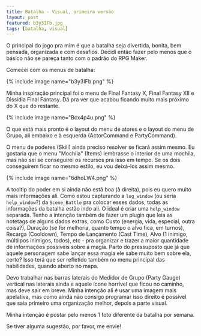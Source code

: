 ```yaml
---
title: Batalha - Visual, primeira versão
layout: post
featured: b3y3IFb.jpg
tags: [batalha, visual]
---
```

O principal do jogo pra mim é que a batalha seja divertida, bonita, bem pensada, organizada e com desafios. Decidi então fazer pelo menos que o básico não se pareça tanto com o padrão do RPG Maker.<!--more-->

Comecei com os menus de batalha:

{% include image name="b3y3IFb.png" %}

Minha inspiração principal foi o menu de Final Fantasy X, Final Fantasy XII e Dissidia Final Fantasy. Dá pra ver que acabou ficando muito mais próximo do X que do restante.

{% include image name="Bcx4p4u.png" %}

O que está mais pronto é o layout do menu de atores e o layout do menu de Grupo, ali embaixo e à esquerda (ActorCommand e PartyCommand).

O menu de poderes (Skill) ainda preciso resolver se ficará assim mesmo. Eu gostaria que o menu "Mochila" (Items) lembrasse o interior de uma mochila, mas não sei se conseguirei os recursos pra isso em tempo. Se os dois conseguirem ficar no mesmo estilo, eu vou deixá-los assim mesmo.

{% include image name="6dhoLW4.png" %}

A tooltip do poder em si ainda não está boa (à direita), pois eu quero muito mais informações ali. Como estou capturando a `log_window` (ou seria `help_window`?) da `Scene_Battle` pra colocar esses dados, todas as informações da batalha estão indo ali. O ideal é criar uma `help_window` separada. Tenho a intenção também de fazer um plugin que leia as notetags de alguns dados extras, como Custo (energia, vida, especial, outra coisa?), Duração (se for melhoria, quanto tempo o alvo fica, em turnos), Recarga (Cooldown), Tempo de Lançamento (Cast Time), Alvo (1 inimigo, múltilpos inimigos, todos), etc - pra organizar e trazer a maior quantidade de informações possíveis sobre a magia. Parto do pressuposto que já que aquele personagem sabe lançar essa magia ele sabe muito bem sobre ela, certo? Isso terá que ser refletido também no menu principal das habilidades, quando aberto no mapa.

Devo trabalhar nas barras laterais do Medidor de Grupo (Party Gauge) vertical nas laterais ainda e aquele ícone horrível que ficou no caminho, mas deve sair em breve. Minha intenção ali é usar uma imagem mais apelativa, mas como ainda não consigo programar isso direito é possível que saia primeiro uma organização melhor, depois a parte visual.

Minha intenção é postar pelo menos 1 foto diferente da batalha por semana.

Se tiver alguma sugestão, por favor, me envie!
